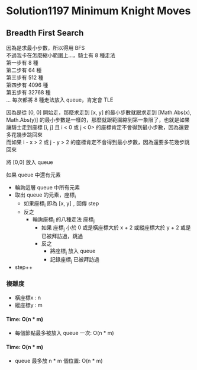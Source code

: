 # Solution1197 Minimum Knight Moves

## Breadth First Search

因為是求最小步數，所以得用 BFS  
不過我卡在怎麼縮小範圍上...，騎士有 8 種走法  
第一步有 8 種  
第二步有 64 種  
第三步有 512 種  
第四步有 4096 種  
第五步有 32768 種  
...
每次都將 8 種走法放入 queue，肯定會 TLE

因為是從 [0, 0] 開始走，那麼求走到 [x, y] 的最小步數就跟求走到 [Math.Abs(x), Math.Abs(y)] 的最小步數是一樣的，那麼就跟範圍縮到第一象限了，也就是如果讓騎士走到座標 [i, j] 且 i < 0 或 j < 0> 的座標肯定不會得到最小步數，因為還要多花幾步跳回來  
而如果 i - x > 2 或 j - y > 2 的座標肯定不會得到最小步數，因為還要多花幾步跳回來  

將 [0,0] 放入 queue

如果 queue 中還有元素
- 輪詢這層 queue 中所有元素
- 取出 queue 的元素，座標<sub>i</sub>
  - 如果座標<sub>i</sub> 即為 [x, y]﹐回傳 step 
  - 反之
    - 輪詢座標<sub>i</sub> 的八種走法 座標<sub>j</sub>
      - 如果 座標<sub>j</sub> 小於 0 或是橫座標大於 x + 2 或縱座標大於 y + 2 或是已被拜訪過，跳過
      - 反之
        - 將座標<sub>j</sub> 放入 queue
        - 記錄座標<sub>j</sub> 已被拜訪過
- step++

### 複雜度
- 橫座標x : n
- 縱座標y : m

#### Time: O(n * m)
- 每個節點最多被放入 queue 一次: O(n * m)

#### Time: O(n * m)
- queue 最多放 n * m 個位置: O(n * m)